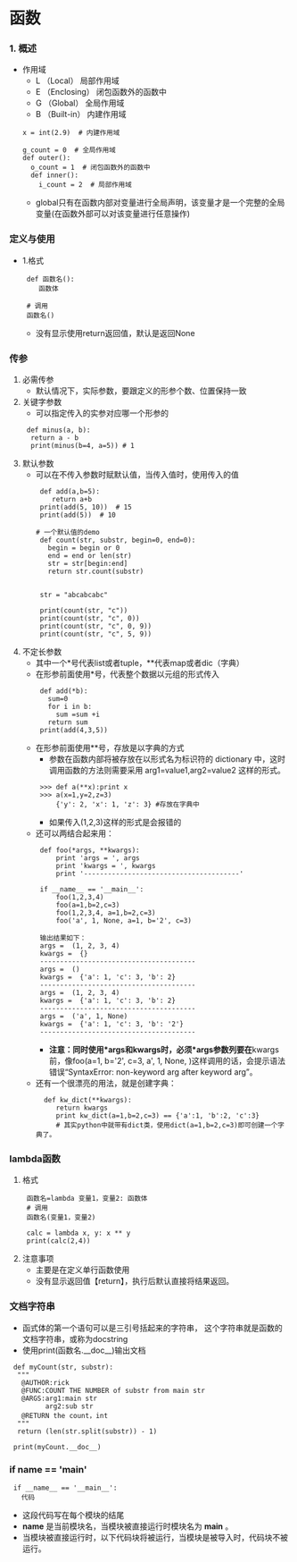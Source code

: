# 函数
### 1. 概述
* 作用域
  * L （Local） 局部作用域
  * E （Enclosing） 闭包函数外的函数中
  * G （Global） 全局作用域
  * B （Built-in） 内建作用域
  ```
  x = int(2.9)  # 内建作用域

  g_count = 0  # 全局作用域
  def outer():
    o_count = 1  # 闭包函数外的函数中
    def inner():
      i_count = 2  # 局部作用域
  ```
  * global只有在函数内部对变量进行全局声明，该变量才是一个完整的全局变量(在函数外部可以对该变量进行任意操作)

### 定义与使用
* 1.格式
  ```
   def 函数名():
      函数体

   # 调用
   函数名()
  ```
  * 没有显示使用return返回值，默认是返回None
### 传参
  1. 必需传参
     * 默认情况下，实际参数，要跟定义的形参个数、位置保持一致
  2. 关键字参数
     * 可以指定传入的实参对应哪一个形参的
     ```
      def minus(a, b):
       return a - b
       print(minus(b=4, a=5)) # 1
     ```
  3. 默认参数
     * 可以在不传入参数时赋默认值，当传入值时，使用传入的值
        ```
         def add(a,b=5):
            return a+b
         print(add(5, 10))  # 15
         print(add(5))  # 10
        ```
        ```
        # 一个默认值的demo
         def count(str, substr, begin=0, end=0):
           begin = begin or 0
           end = end or len(str)
           str = str[begin:end]
           return str.count(substr)


         str = "abcabcabc"

         print(count(str, "c"))
         print(count(str, "c", 0))
         print(count(str, "c", 0, 9))
         print(count(str, "c", 5, 9))
        ```
  4. 不定长参数
     * 其中一个*号代表list或者tuple，\*\*代表map或者dic（字典）
     * 在形参前面使用*号，代表整个数据以元组的形式传入
       ```
        def add(*b):
          sum=0
          for i in b:
            sum =sum +i
          return sum
        print(add(4,3,5))
       ```
     * 在形参前面使用**号，存放是以字典的方式
       * 参数在函数内部将被存放在以形式名为标识符的 dictionary 中，这时调用函数的方法则需要采用 arg1=value1,arg2=value2 这样的形式。
       ```
        >>> def a(**x):print x
        >>> a(x=1,y=2,z=3)
            {'y': 2, 'x': 1, 'z': 3} #存放在字典中
       ```
       * 如果传入(1,2,3)这样的形式是会报错的
     * 还可以两结合起来用：
       ```
        def foo(*args, **kwargs):
            print 'args = ', args
            print 'kwargs = ', kwargs
            print '---------------------------------------'
         
        if __name__ == '__main__':
            foo(1,2,3,4)
            foo(a=1,b=2,c=3)
            foo(1,2,3,4, a=1,b=2,c=3)
            foo('a', 1, None, a=1, b='2', c=3)
            
        输出结果如下：
        args =  (1, 2, 3, 4) 
        kwargs =  {} 
        --------------------------------------- 
        args =  () 
        kwargs =  {'a': 1, 'c': 3, 'b': 2} 
        --------------------------------------- 
        args =  (1, 2, 3, 4) 
        kwargs =  {'a': 1, 'c': 3, 'b': 2} 
        --------------------------------------- 
        args =  ('a', 1, None) 
        kwargs =  {'a': 1, 'c': 3, 'b': '2'} 
        ---------------------------------------
       ```
       * **注意：**同时使用*args和**kwargs时，必须*args参数列要在**kwargs前，像foo(a=1, b='2', c=3, a', 1, None, )这样调用的话，会提示语法错误“SyntaxError: non-keyword arg after keyword arg”。
     * 还有一个很漂亮的用法，就是创建字典：
       ```
         def kw_dict(**kwargs):
            return kwargs
            print kw_dict(a=1,b=2,c=3) == {'a':1, 'b':2, 'c':3}
            # 其实python中就带有dict类，使用dict(a=1,b=2,c=3)即可创建一个字典了。
       ```
### lambda函数
  1. 格式
     ```
      函数名=lambda 变量1，变量2: 函数体
      # 调用
      函数名(变量1，变量2)
     ```
     ```
      calc = lambda x, y: x ** y
      print(calc(2,4))
     ```
  2. 注意事项
     * 主要是在定义单行函数使用
     * 没有显示返回值【return】，执行后默认直接将结果返回。

### 文档字符串
  * 函式体的第一个语句可以是三引号括起来的字符串， 这个字符串就是函数的
文档字符串，或称为docstring
  * 使用print(函数名.\_\_doc_\_\)输出文档

  ```
   def myCount(str, substr):
    """
     @AUTHOR:rick
     @FUNC:COUNT THE NUMBER of substr from main str
     @ARGS:arg1:main str
           arg2:sub str
     @RETURN the count，int
    """
    return (len(str.split(substr)) - 1)

   print(myCount.__doc__)
  ```


### if __name__ == '__main__'
  ```
   if __name__ == '__main__':
     代码
  ```
  * 这段代码写在每个模块的结尾
  * __name__ 是当前模块名，当模块被直接运行时模块名为 __main__ 。
  * 当模块被直接运行时，以下代码块将被运行，当模块是被导入时，代码块不被运行。
